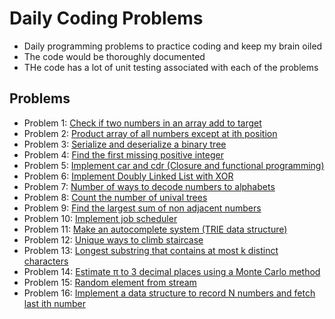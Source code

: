 # Daily Coding Problems
- Daily programming problems to practice coding and keep my brain oiled
- The code would be thoroughly documented
- THe code has a lot of unit testing associated with each of the problems

## Problems
- Problem 1: [Check if two numbers in an array add to target](./dcc%20%231/two_numbers_add_up_to_x.py)
- Problem 2: [Product array of all numbers except at ith position](./dcc%20%232/product_of_numbers_except_i.py)
- Problem 3: [Serialize and deserialize a binary tree](./dcc%20%233/tree_serialize_deserialize.py)
- Problem 4: [Find the first missing positive integer](./dcc%20%234/first_missing_positive_integer.py)
- Problem 5: [Implement car and cdr (Closure and functional programming)](./dcc%20%235/car_cdr_func.py)
- Problem 6: [Implement Doubly Linked List with XOR](./dcc%20%236/double_linked_list_with_xor.py)
- Problem 7: [Number of ways to decode numbers to alphabets](./dcc%20%237/num_ways_to_decode_string.py)
- Problem 8: [Count the number of unival trees](./dcc%20%238/count_unival_subtrees.py)
- Problem 9: [Find the largest sum of non adjacent numbers](./dcc%20%239/largest_sum_of_non_adjacent_numbers.py)
- Problem 10: [Implement job scheduler](./dcc%20%2310/job_scheduler.py)
- Problem 11: [Make an autocomplete system (TRIE data structure)](./dcc%20%2311/autocomplete_system.py)
- Problem 12: [Unique ways to climb staircase](./dcc%20%2312/unique_ways_to_climb_staircase.py)
- Problem 13: [Longest substring that contains at most k distinct characters](dcc%20%2313/longest_substring_k_distinct_characters.py)
- Problem 14: [Estimate π to 3 decimal places using a Monte Carlo method](dcc%20%2314/pi_using_monte_carlo.py)
- Problem 15: [Random element from stream](dcc%20%2315/random_element_from_stream.py)
- Problem 16: [Implement a data structure to record N numbers and fetch last ith number](dcc%20%2316/store_last_n_numbers.py)